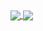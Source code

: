 
<a href="https://github.com/msteele3">
  <img align="center" src="https://github-readme-stats.vercel.app/api?username=msteele3&hide=prs,issues,contribs" />
</a>
<a href="https://github.com/msteele3">
  <img align="center" src="https://github-readme-stats.vercel.app/api/top-langs/?username=msteele3&layout=compact" />
</a>
